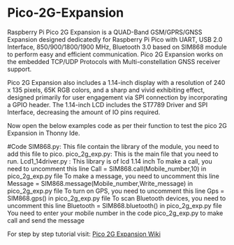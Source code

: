 # Pico-2G-Expansion

Raspberry Pi Pico 2G Expansion is a QUAD-Band GSM/GPRS/GNSS Expansion designed dedicatedly for Raspberry Pi Pico with UART, USB 2.0 Interface, 850/900/1800/1900 MHz, Bluetooth 3.0 based on SIM868 module to perform easy and efficient communication. Pico 2G Expansion works on the embedded TCP/UDP Protocols with Multi-constellation GNSS receiver support.

Pico 2G Expansion also includes a 1.14-inch display with a resolution of 240 x 135 pixels, 65K RGB colors, and a sharp and vivid exhibiting effect, designed primarily for user engagement via SPI connection by incorporating a GPIO header. The 1.14-inch LCD includes the ST7789 Driver and SPI Interface, decreasing the amount of IO pins required.

Now open the below examples code as per their function to test the pico 2G Expansion in Thonny Ide.

#Code
SIM868.py: This file contain the library of the module, you need to add this file to pico.
pico_2g_exp.py: This is the main file that you need to run.
Lcd1_14driver.py : This library is of lcd 1.14 inch
To make a call, you need to uncomment this line Call = SIM868.call(Mobile_number,10) in pico_2g_exp.py file
To make a message, you need to uncomment this line Message = SIM868.message(Mobile_number,Write_message) in pico_2g_exp.py file
To turn on GPS, you need to uncomment this line Gps = SIM868.gps() in pico_2g_exp.py file
To scan Bluetooth devices, you need to uncomment this line Bluetooth = SIM868.bluetooth() in pico_2g_exp.py file
You need to enter your mobile number in the code pico_2g_exp.py to make call and send the message

For step by step tutorial visit: [Pico 2G Expansion Wiki](https://learn.sb-components.co.uk/Pico-2g-expansion)
